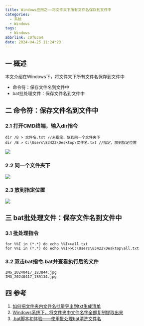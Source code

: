 ```yaml
---
title: Windows应用之——将文件夹下所有文件名保存到文件中
categories:
  - 系统
  - Windows
tags:
  - Windows
abbrlink: c0f63a4
date: 2024-04-25 11:24:23
---
```

## 一 概述

本文介绍在Windows下，将文件夹下所有文件名保存到文件中

* 命令符：保存文件名到文件中
* bat批处理文件：保存文件名到文件中

<!--more-->

## 二 命令符：保存文件名到文件中

### 2.1 打开CMD终端，输入dir指令

```
dir /B > 文件名.txt //未指定，放到同一个文件夹下
dir /B > C:\Users\83422\Desktop\文件名.txt //指定，放到指定位置
```

![][1]

### 2.2 同一个文件夹下

![][2]

### 2.3 放到指定位置

![][3]

## 三 bat批处理文件：保存文件名到文件中

### 3.1 批处理指令

```
for %%I in (*.*) do echo %%I>>all.txt
for %%I in (*.*) do echo %%I>>C:\Users\83422\Desktop\all.txt
```

### 3.2 双击bat指令.bat并查看执行后的文件

```
IMG_20240417_183844.jpg
IMG_20240417_185134.jpg
```

## 四 参考

1. [如何把文件夹内文件名批量导出到txt生成清单](https://jingyan.baidu.com/article/ce09321b200d732bff858ff6.html)
2. [Windows系统下，将文件夹中文件名字全部复制提取出来](https://blog.csdn.net/Demondai999/article/details/132499127)
3. [.bat脚本初体验——使用批处理bat清洗文件名](https://blog.csdn.net/weixin_30239361/article/details/81703851)




[1]:https://cdn.jsdelivr.net/gh/PGzxc/CDN/blog-windows/windows-file-cmd-before.png
[2]:https://cdn.jsdelivr.net/gh/PGzxc/CDN/blog-windows/windows-file-cmd-after.png
[3]:https://cdn.jsdelivr.net/gh/PGzxc/CDN/blog-windows/windows-file-cmd-after2.png